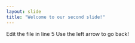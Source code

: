 ```yaml
---
layout: slide
title: "Welcome to our second slide!"
---
```

Edit the file in line 5
Use the left arrow to go back!
